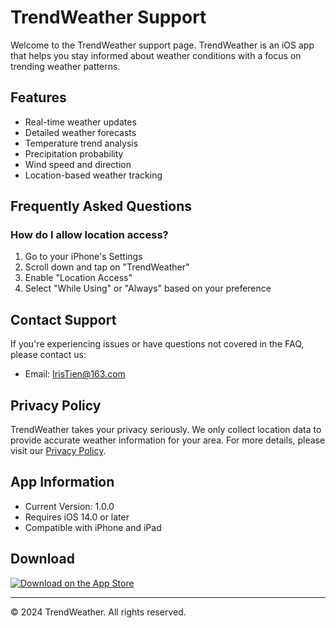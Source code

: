 # TrendWeather Support

Welcome to the TrendWeather support page. TrendWeather is an iOS app that helps you stay informed about weather conditions with a focus on trending weather patterns.

## Features

- Real-time weather updates
- Detailed weather forecasts
- Temperature trend analysis
- Precipitation probability
- Wind speed and direction
- Location-based weather tracking

## Frequently Asked Questions

### How do I allow location access?
1. Go to your iPhone's Settings
2. Scroll down and tap on "TrendWeather"
3. Enable "Location Access"
4. Select "While Using" or "Always" based on your preference

## Contact Support

If you're experiencing issues or have questions not covered in the FAQ, please contact us:

- Email: IrisTien@163.com

## Privacy Policy

TrendWeather takes your privacy seriously. We only collect location data to provide accurate weather information for your area. For more details, please visit our [Privacy Policy](privacy.html).

## App Information

- Current Version: 1.0.0
- Requires iOS 14.0 or later
- Compatible with iPhone and iPad

## Download

[![Download on the App Store](https://developer.apple.com/app-store/marketing/guidelines/images/badge-download-on-the-app-store.svg)](https://apps.apple.com/app/trendweather)

---
© 2024 TrendWeather. All rights reserved.
